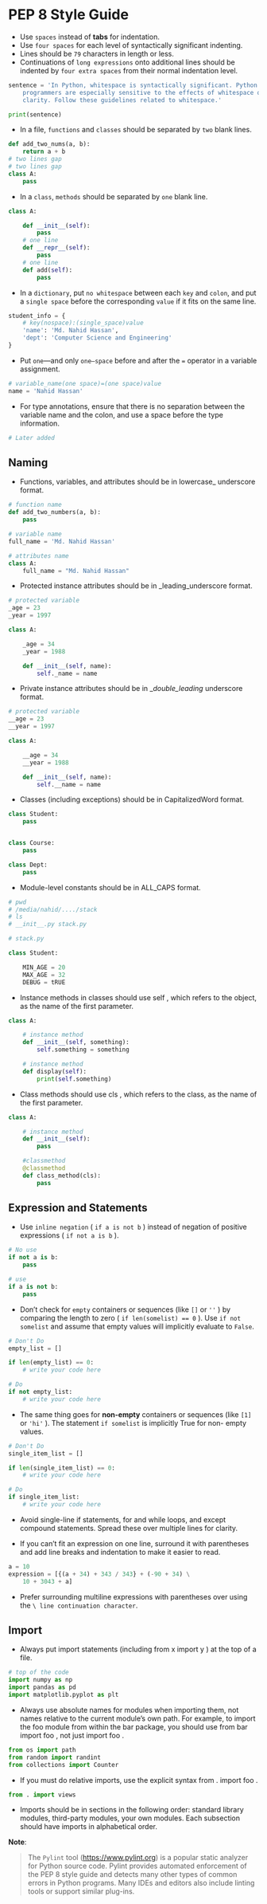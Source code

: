 # PEP 8 Style Guide

- Use `spaces` instead of **tabs** for indentation.
- Use `four spaces` for each level of syntactically significant indenting.
- Lines should be `79` characters in length or less.
- Continuations of `long expressions` onto additional lines should
be indented by `four extra spaces` from their normal indentation
level.

```py
sentence = 'In Python, whitespace is syntactically significant. Python \
    programmers are especially sensitive to the effects of whitespace on code \
    clarity. Follow these guidelines related to whitespace.'

print(sentence)
```

- In a file, `functions` and `classes` should be separated by `two` blank
lines.

```py
def add_two_nums(a, b):
    return a + b
# two lines gap
# two lines gap
class A:
    pass
```

- In a `class`, `methods` should be separated by `one` blank line.

```py
class A:

    def __init__(self):
        pass
    # one line
    def __repr__(self):
        pass
    # one line
    def add(self):
        pass
```

- In a `dictionary`, put `no whitespace` between each `key` and `colon`,
and put a `single space` before the corresponding `value` if it fits on
the same line.

```py
student_info = {
    # key(nospace):(single_space)value
    'name': 'Md. Nahid Hassan',
    'dept': 'Computer Science and Engineering'
}
```

- Put `one`—and only `one—space` before and after the `=` operator in a
variable assignment.

```py
# variable_name(one space)=(one space)value
name = 'Nahid Hassan'
```

- For type annotations, ensure that there is no separation between
the variable name and the colon, and use a space before the type
information.

```py
# Later added
```

## Naming

- Functions, variables, and attributes should be in lowercase_
underscore format.

```py
# function name
def add_two_numbers(a, b):
    pass

# variable name
full_name = 'Md. Nahid Hassan'

# attributes name
class A:
    full_name = "Md. Nahid Hassan"
```

- Protected instance attributes should be in _leading_underscore
format.

```py
# protected variable
_age = 23
_year = 1997

class A:

    _age = 34
    _year = 1988

    def __init__(self, name):
        self._name = name
```

- Private instance attributes should be in __double_leading_
underscore format.

```py
# protected variable
__age = 23
__year = 1997

class A:

    __age = 34
    __year = 1988

    def __init__(self, name):
        self.__name = name
```

- Classes (including exceptions) should be in CapitalizedWord
format.

```py
class Student:
    pass


class Course:
    pass

class Dept:
    pass
```

- Module-level constants should be in ALL_CAPS format.

```py
# pwd
# /media/nahid/..../stack
# ls
# __init__.py stack.py

# stack.py

class Student:

    MIN_AGE = 20
    MAX_AGE = 32
    DEBUG = tRUE
```

- Instance methods in classes should use self , which refers to the
object, as the name of the first parameter.

```py
class A:

    # instance method
    def __init__(self, something):
        self.something = something

    # instance method
    def display(self):
        print(self.something)
```

- Class methods should use cls , which refers to the class, as the
name of the first parameter.

```python
class A:

    # instance method
    def __init__(self):
        pass

    #classmethod
    @classmethod
    def class_method(cls):
        pass
```

## Expression and Statements

- Use `inline negation` ( `if a is not b` ) instead of negation of positive
expressions ( `if not a is b` ).

```py
# No use
if not a is b:
    pass

# use
if a is not b:
    pass
```

- Don’t check for `empty` containers or sequences (like `[]` or `''` )
by comparing the length to zero ( `if len(somelist) == 0` ). Use
`if not somelist` and assume that empty values will implicitly
evaluate to `False`.

```py
# Don't Do
empty_list = []

if len(empty_list) == 0:
    # write your code here

# Do
if not empty_list:
    # write your code here
```

- The same thing goes for **non-empty** containers or sequences (like
`[1]` or `'hi'` ). The statement `if somelist` is implicitly True for non-
empty values.

```py
# Don't Do
single_item_list = []

if len(single_item_list) == 0:
    # write your code here

# Do
if single_item_list:
    # write your code here
```

- Avoid single-line if statements, for and while loops, and except
compound statements. Spread these over multiple lines for
clarity.

- If you can’t fit an expression on one line, surround it with
parentheses and add line breaks and indentation to make it easier to
read.

```py
a = 10
expression = [{(a + 34) + 343 / 343} + (-90 + 34) \
    10 + 3043 + a]
```

- Prefer surrounding multiline expressions with parentheses over
using the `\ line continuation character`.

## Import

- Always put import statements (including from x import y ) at the
top of a file.

```py
# top of the code
import numpy as np
import pandas as pd
import matplotlib.pyplot as plt
```

- Always use absolute names for modules when importing them, not
names relative to the current module’s own path. For example, to
import the foo module from within the bar package, you should
use from bar import foo , not just import foo .

```py
from os import path
from random import randint
from collections import Counter
```

- If you must do relative imports, use the explicit syntax
from . import foo .

```py
from . import views
```

- Imports should be in sections in the following order: standard
library modules, third-party modules, your own modules. Each
subsection should have imports in alphabetical order.

**Note**:

> The `Pylint` tool (<https://www.pylint.org>) is a popular static analyzer for Python source code. Pylint provides automated enforcement of the PEP 8 style guide and detects many other types of common errors in Python programs. Many IDEs and editors also include linting tools or support similar plug-ins.

